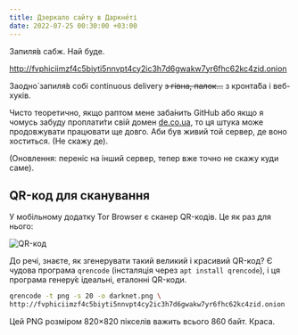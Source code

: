 ```yaml
---
title: Дзеркало сайту в Даркне́ті
date: 2022-07-25 00:30:00 +03:00
---
```


Запиля́в сабж. Най буде.

<http://fvphiciimzf4c5biyti5nnvpt4cy2ic3h7d6gwakw7yr6fhc62kc4zid.onion>

Заодно́ запиля́в собі <span lang="en">continuous delivery</span> ~~з гівна, палок…~~ з кронта́ба і веб-хуків.

Чисто теоретично, якщо раптом мене заба́нить GitHub або якщо я чомусь забуду проплати́ти свій домен [de.co.ua][1], то ця штука може продовжувати працювати ще довго. Аби був живий той сервер, де воно хоститься. (Не скажу де).

(Оновлення: переніс на інший сервер, тепер вже точно не скажу куди саме).


## QR-код для сканування

У мобільному додатку Tor Browser є сканер QR-кодів. Це як раз для нього:

![QR-код](/uploads/darknet.png)

До речі, знаєте, як згенерувати такий великий і красивий QR-код? Є чудова програма `qrencode` (інсталяція через `apt install qrencode`), і ця програма генеру́є ідеальні, еталонні QR-коди.

```sh
qrencode -t png -s 20 -o darknet.png \
http://fvphiciimzf4c5biyti5nnvpt4cy2ic3h7d6gwakw7yr6fhc62kc4zid.onion
```

Цей PNG розміром 820×820 пікселів важить всього 860 байт. Краса.

[1]: https://de.co.ua/
